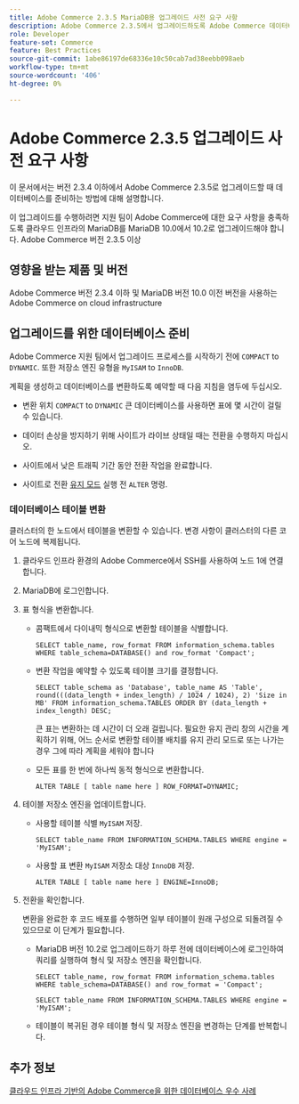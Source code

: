 ```yaml
---
title: Adobe Commerce 2.3.5 MariaDB용 업그레이드 사전 요구 사항
description: Adobe Commerce 2.3.5에서 업그레이드하도록 Adobe Commerce 데이터베이스를 준비하는 방법을 알아봅니다.
role: Developer
feature-set: Commerce
feature: Best Practices
source-git-commit: 1abe86197de68336e10c50cab7ad38eebb098aeb
workflow-type: tm+mt
source-wordcount: '406'
ht-degree: 0%

---
```



# Adobe Commerce 2.3.5 업그레이드 사전 요구 사항

이 문서에서는 버전 2.3.4 이하에서 Adobe Commerce 2.3.5로 업그레이드할 때 데이터베이스를 준비하는 방법에 대해 설명합니다.

이 업그레이드를 수행하려면 지원 팀이 Adobe Commerce에 대한 요구 사항을 충족하도록 클라우드 인프라의 MariaDB를 MariaDB 10.0에서 10.2로 업그레이드해야 합니다. Adobe Commerce 버전 2.3.5 이상

## 영향을 받는 제품 및 버전

Adobe Commerce 버전 2.3.4 이하 및 MariaDB 버전 10.0 이전 버전을 사용하는 Adobe Commerce on cloud infrastructure

## 업그레이드를 위한 데이터베이스 준비

Adobe Commerce 지원 팀에서 업그레이드 프로세스를 시작하기 전에 `COMPACT` to `DYNAMIC`. 또한 저장소 엔진 유형을 `MyISAM` to `InnoDB`.

계획을 생성하고 데이터베이스를 변환하도록 예약할 때 다음 지침을 염두에 두십시오.

- 변환 위치 `COMPACT` to `DYNAMIC` 큰 데이터베이스를 사용하면 표에 몇 시간이 걸릴 수 있습니다.

- 데이터 손상을 방지하기 위해 사이트가 라이브 상태일 때는 전환을 수행하지 마십시오.

- 사이트에서 낮은 트래픽 기간 동안 전환 작업을 완료합니다.

- 사이트로 전환 [유지 모드](../../../installation/tutorials/maintenance-mode.md) 실행 전 `ALTER` 명령.

### 데이터베이스 테이블 변환

클러스터의 한 노드에서 테이블을 변환할 수 있습니다. 변경 사항이 클러스터의 다른 코어 노드에 복제됩니다.

1. 클라우드 인프라 환경의 Adobe Commerce에서 SSH를 사용하여 노드 1에 연결합니다.

1. MariaDB에 로그인합니다.

1. 표 형식을 변환합니다.

   - 콤팩트에서 다이내믹 형식으로 변환할 테이블을 식별합니다.

      ```mysql
      SELECT table_name, row_format FROM information_schema.tables WHERE table_schema=DATABASE() and row_format 'Compact';
      ```

   - 변환 작업을 예약할 수 있도록 테이블 크기를 결정합니다.

      ```mysql
      SELECT table_schema as 'Database', table_name AS 'Table', round(((data_length + index_length) / 1024 / 1024), 2) 'Size in MB' FROM information_schema.TABLES ORDER BY (data_length + index_length) DESC;
      ```

      큰 표는 변환하는 데 시간이 더 오래 걸립니다. 필요한 유지 관리 창의 시간을 계획하기 위해, 어느 순서로 변환할 테이블 배치를 유지 관리 모드로 또는 나가는 경우 그에 따라 계획을 세워야 합니다

   - 모든 표를 한 번에 하나씩 동적 형식으로 변환합니다.

      ```mysql
      ALTER TABLE [ table name here ] ROW_FORMAT=DYNAMIC;
      ```

1. 테이블 저장소 엔진을 업데이트합니다.

   - 사용할 테이블 식별 `MyISAM` 저장.

      ```mysql
      SELECT table_name FROM INFORMATION_SCHEMA.TABLES WHERE engine = 'MyISAM';
      ```

   - 사용할 표 변환 `MyISAM` 저장소 대상 `InnoDB` 저장.

      ```mysql
      ALTER TABLE [ table name here ] ENGINE=InnoDB;
      ```

1. 전환을 확인합니다.

   변환을 완료한 후 코드 배포를 수행하면 일부 테이블이 원래 구성으로 되돌려질 수 있으므로 이 단계가 필요합니다.

   - MariaDB 버전 10.2로 업그레이드하기 하루 전에 데이터베이스에 로그인하여 쿼리를 실행하여 형식 및 저장소 엔진을 확인합니다.

      ```mysql
      SELECT table_name, row_format FROM information_schema.tables WHERE table_schema=DATABASE() and row_format = 'Compact';
      ```

      ```mysql
      SELECT table_name FROM INFORMATION_SCHEMA.TABLES WHERE engine = 'MyISAM';
      ```

   - 테이블이 복귀된 경우 테이블 형식 및 저장소 엔진을 변경하는 단계를 반복합니다.

## 추가 정보

[클라우드 인프라 기반의 Adobe Commerce을 위한 데이터베이스 우수 사례](../planning/database-on-cloud.md)
